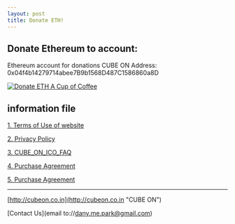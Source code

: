 ```yaml
---
layout: post
title: Donate ETH!
---
```


Donate Ethereum to account:
---
Ethereum account for donations CUBE ON Address: 0x04f4b14279714abee7B9b1568D487C1586860a8D

<a href="https://etherdonation.com/d?to=0x04f4b14279714abee7B9b1568D487C1586860a8D&amount=0.002" target="_blank" 
title="Donate ETH A Cup of Coffee"><img src="https://etherdonation.com/i/btn/donate-btn.png" alt="Donate ETH A Cup of Coffee"/></a>

information file
---
[1. Terms of Use of website](https://wooriapt.github.io/wooriapt.github.io/Terms_of_Use_of_Website/)

[2. Privacy Policy](https://wooriapt.github.io/wooriapt.github.io/Privacy_Policy/)

[3. CUBE_ON_ICO_FAQ](https://wooriapt.github.io/wooriapt.github.io/CUBE_ON_ICO_FAQ/)

[4. Purchase Agreement](https://wooriapt.github.io/wooriapt.github.io/Purchase_Agreement/)

[5. Purchase Agreement](https://wooriapt.github.io/wooriapt.github.io/Purchase_Agreement_1/)

---
[http://cubeon.co.in](http://cubeon.co.in "CUBE ON")

[Contact Us](email to://dany.me.park@gmail.com)




